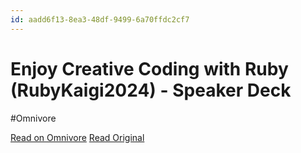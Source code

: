 ```yaml
---
id: aadd6f13-8ea3-48df-9499-6a70ffdc2cf7
---
```


# Enjoy Creative Coding with Ruby (RubyKaigi2024) - Speaker Deck
#Omnivore

[Read on Omnivore](https://omnivore.app/me/enjoy-creative-coding-with-ruby-ruby-kaigi-2024-speaker-deck-19112168f56)
[Read Original](https://speakerdeck.com/chobishiba/enjoy-creative-coding-with-ruby-rubykaigi2024)

